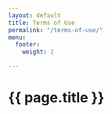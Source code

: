 ```yaml
---
layout: default
title: Terms of Use
permalink: "/terms-of-use/"
menu:
  footer:
    weight: 2

---
```

# {{ page.title }}